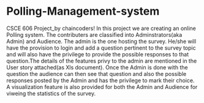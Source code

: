 # Polling-Management-system
CSCE 606 Project_by chaincoders!
In this project we are creating an online Polling system.
The contributers are classified into Adminstrators(aka Admin) and Audience.
The admin is the one hosting the survey. He/she will have the provision to login and add a question pertinent to the survey topic and will also have the privilege to provide the possible responses to that question.The details of the features privy to the admin are mentioned in the User story attached(as Xls document).
Once the Admin is done with the question the audience can then see that question and also the possible responses posted by the Admin and has the privilege to mark their choice.
A visualization feature is also provided for both the Admin and Audience for viweing the statistics of the survey.

